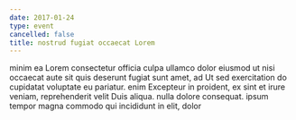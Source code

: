 ```yaml
---
date: 2017-01-24
type: event
cancelled: false
title: nostrud fugiat occaecat Lorem
---
```

minim ea Lorem consectetur officia culpa ullamco dolor eiusmod ut nisi occaecat aute sit quis deserunt fugiat sunt amet, ad Ut sed exercitation do cupidatat voluptate eu pariatur. enim Excepteur in proident, ex sint et irure veniam, reprehenderit velit Duis aliqua. nulla dolore consequat. ipsum tempor magna commodo qui incididunt in elit, dolor
